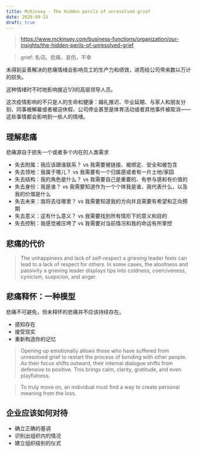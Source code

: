 ```yaml
---
title: McKinsey - The Hidden perils of unresolved grief
date: 2020-09-15
draft: true
---
```


> https://www.mckinsey.com/business-functions/organization/our-insights/the-hidden-perils-of-unresolved-grief

> grief: 名词，悲痛，哀伤，不幸

未得到妥善解决的悲痛情绪会影响员工的生产力和绩效，进而给公司带来数以万计的损失。

这种情绪时不时地影响接近1/3的高层领导人员。

这次疫情影响的不只是人的生命和健康：婚礼推迟、毕业延期、与家人和朋友分别、同事被解雇或者被迫休假、公司停业甚至是体育活动或者其他事件被取消——这些事情都会影响到一些人的情绪。

## 理解悲痛

悲痛源自于损失一个或者多个内在的人类需求

- 失去附属：我应该跟谁联系？ vs 我需要被链接、被绑定、安全和被包含
- 失去领地：我属于哪儿？ vs 我需要有一个归属感或者有一片土地/家园
- 失去结构：我的角色是什么？ vs 我需要自己是重要的、有参与感和有价值的
- 失去身份：我是谁？ vs 我需要知道作为一个个体我是谁，我代表什么，以及我的价值是什么
- 失去未来：我将去往哪里？ vs 我需要知道我的方向并且需要有希望和正向预期
- 失去意义：这有什么意义？ vs 我需要找到所有情形下的意义和目的
- 失去控制：我感觉被压垮了 vs 我需要对当前情况和我的命运有所掌控

## 悲痛的代价

> The unhappiness and lack of self-respect a grieving leader feels can lead to a lack of respect for others. In some cases, the aloofness and passivity a grieving leader displays tips into coldness, coerciveness, cynicism, suspicion, and anger.

## 悲痛释怀：一种模型

悲痛不可避免，但未释怀的悲痛并不应该持续存在。

- 感知存在
- 接受现实
- 重新构造你的记忆

> Opening up emotionally allows those who have suffered from unresolved grief to restart the process of bonding with other people. As their focus shifts outward, their internal dialogue shifts from defensive to positive. This brings calm, clarity, gratitude, and even playfulness.

> To truly move on, an individual must find a way to create personal meaning from the loss.

## 企业应该如何对待

- 确立正确的基调
- 识别出组织内的情况
- 建立组织级别的仪式

